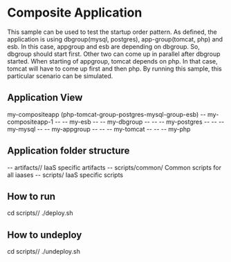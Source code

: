Composite Application
=====================
This sample can be used to test the startup order pattern. As defined, the application is using dbgroup(mysql, postgres),
app-group(tomcat, php) and esb.
In this case, appgroup and esb are depending on dbgroup. So, dbgroup should start first.
Other two can come up in parallel after dbgroup started. When starting of appgroup, tomcat depends on php.
In that case, tomcat will have to come up first and then php.
By running this sample, this particular scenario can be simulated.

Application View
----------------
my-compositeapp (php-tomcat-group-postgres-mysql-group-esb)
-- my-compositeapp-1
-- -- my-esb
-- -- my-dbgroup
-- -- -- my-postgres
-- -- -- my-mysql
-- -- my-appgroup
-- -- -- my-tomcat
-- -- -- my-php

Application folder structure
----------------------------
-- artifacts/<iaas>/ IaaS specific artifacts
-- scripts/common/ Common scripts for all iaases
-- scripts/<iaas> IaaS specific scripts

How to run
----------
cd scripts/<iaas>/
./deploy.sh

How to undeploy
---------------
cd scripts/<iaas>/
./undeploy.sh
